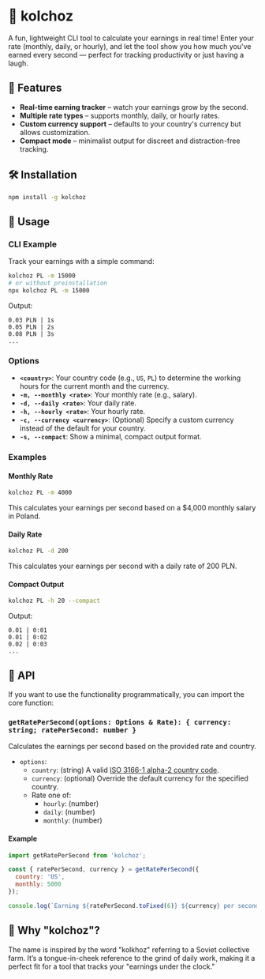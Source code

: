 # 🐴 kolchoz

A fun, lightweight CLI tool to calculate your earnings in real time! Enter your rate (monthly, daily, or hourly), and let the tool show you how much you've earned every second — perfect for tracking productivity or just having a laugh.

## 🚀 Features

- **Real-time earning tracker** – watch your earnings grow by the second.
- **Multiple rate types** – supports monthly, daily, or hourly rates.
- **Custom currency support** – defaults to your country's currency but allows customization.
- **Compact mode** – minimalist output for discreet and distraction-free tracking.

## 🛠️ Installation

```bash
npm install -g kolchoz
```

## 📖 Usage

### CLI Example

Track your earnings with a simple command:

```bash
kolchoz PL -m 15000
# or without preinstallation
npx kolchoz PL -m 15000
```

Output:

```
0.03 PLN | 1s
0.05 PLN | 2s
0.08 PLN | 3s
...
```

### Options

- **`<country>`**: Your country code (e.g., `US`, `PL`) to determine the working hours for the current month and the currency.
- **`-m, --monthly <rate>`**: Your monthly rate (e.g., salary).
- **`-d, --daily <rate>`**: Your daily rate.
- **`-h, --hourly <rate>`**: Your hourly rate.
- **`-c, --currency <currency>`**: (Optional) Specify a custom currency instead of the default for your country.
- **`-s, --compact`**: Show a minimal, compact output format.

### Examples

#### Monthly Rate

```bash
kolchoz PL -m 4000
```

This calculates your earnings per second based on a $4,000 monthly salary in Poland.

#### Daily Rate

```bash
kolchoz PL -d 200
```

This calculates your earnings per second with a daily rate of 200 PLN.

#### Compact Output

```bash
kolchoz PL -h 20 --compact
```

Output:

```
0.01 | 0:01
0.01 | 0:02
0.02 | 0:03
...
```

## 🔧 API

If you want to use the functionality programmatically, you can import the core function:

### `getRatePerSecond(options: Options & Rate): { currency: string; ratePerSecond: number }`

Calculates the earnings per second based on the provided rate and country.

- `options`:
  - `country`: (string) A valid [ISO 3166-1 alpha-2 country code](https://en.wikipedia.org/wiki/ISO_3166-1_alpha-2).
  - `currency`: (optional) Override the default currency for the specified country.
  - Rate one of:
    - `hourly`: (number)
    - `daily`: (number)
    - `monthly`: (number)

#### Example

```javascript
import getRatePerSecond from 'kolchoz';

const { ratePerSecond, currency } = getRatePerSecond({
  country: 'US',
  monthly: 5000
});

console.log(`Earning ${ratePerSecond.toFixed(6)} ${currency} per second!`);
```

## 🌟 Why "kolchoz"?

The name is inspired by the word "kolkhoz" referring to a Soviet collective farm. It’s a tongue-in-cheek reference to the grind of daily work, making it a perfect fit for a tool that tracks your "earnings under the clock."
